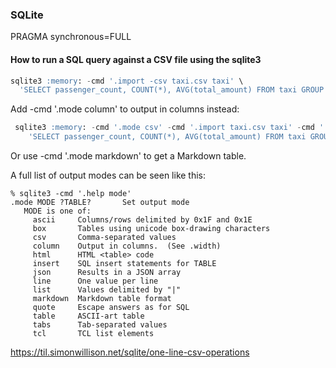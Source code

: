 ### SQLite
PRAGMA synchronous=FULL

#### How to run a SQL query  against a CSV file using the sqlite3

```sql
sqlite3 :memory: -cmd '.import -csv taxi.csv taxi' \
  'SELECT passenger_count, COUNT(*), AVG(total_amount) FROM taxi GROUP BY passenger_count'
```

Add -cmd '.mode column' to output in columns instead:
```sql
 sqlite3 :memory: -cmd '.mode csv' -cmd '.import taxi.csv taxi' -cmd '.mode column' \
    'SELECT passenger_count, COUNT(*), AVG(total_amount) FROM taxi GROUP BY passenger_count'
```

Or use -cmd '.mode markdown' to get a Markdown table.

A full list of output modes can be seen like this:
```
% sqlite3 -cmd '.help mode'
.mode MODE ?TABLE?       Set output mode
   MODE is one of:
     ascii     Columns/rows delimited by 0x1F and 0x1E
     box       Tables using unicode box-drawing characters
     csv       Comma-separated values
     column    Output in columns.  (See .width)
     html      HTML <table> code
     insert    SQL insert statements for TABLE
     json      Results in a JSON array
     line      One value per line
     list      Values delimited by "|"
     markdown  Markdown table format
     quote     Escape answers as for SQL
     table     ASCII-art table
     tabs      Tab-separated values
     tcl       TCL list elements
```
<https://til.simonwillison.net/sqlite/one-line-csv-operations>
